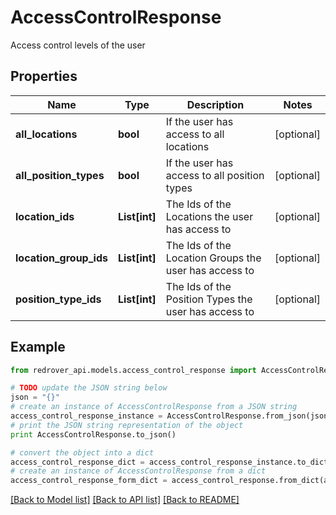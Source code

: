 # AccessControlResponse

Access control levels of the user

## Properties

Name | Type | Description | Notes
------------ | ------------- | ------------- | -------------
**all_locations** | **bool** | If the user has access to all locations | [optional] 
**all_position_types** | **bool** | If the user has access to all position types | [optional] 
**location_ids** | **List[int]** | The Ids of the Locations the user has access to | [optional] 
**location_group_ids** | **List[int]** | The Ids of the Location Groups the user has access to | [optional] 
**position_type_ids** | **List[int]** | The Ids of the Position Types the user has access to | [optional] 

## Example

```python
from redrover_api.models.access_control_response import AccessControlResponse

# TODO update the JSON string below
json = "{}"
# create an instance of AccessControlResponse from a JSON string
access_control_response_instance = AccessControlResponse.from_json(json)
# print the JSON string representation of the object
print AccessControlResponse.to_json()

# convert the object into a dict
access_control_response_dict = access_control_response_instance.to_dict()
# create an instance of AccessControlResponse from a dict
access_control_response_form_dict = access_control_response.from_dict(access_control_response_dict)
```
[[Back to Model list]](../README.md#documentation-for-models) [[Back to API list]](../README.md#documentation-for-api-endpoints) [[Back to README]](../README.md)


